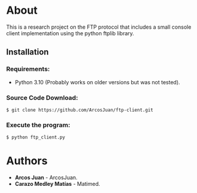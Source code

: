 # About
This is a research project on the FTP protocol that includes a small console client implementation using the python ftplib library.

## Installation
### Requirements:
* Python 3.10 (Probably works on older versions but was not tested).

### Source Code Download:
    $ git clone https://github.com/ArcosJuan/ftp-client.git

### Execute the program:
    $ python ftp_client.py

# Authors
* __Arcos Juan__ - ArcosJuan.
* __Carazo Medley Matías__ - Matimed.
